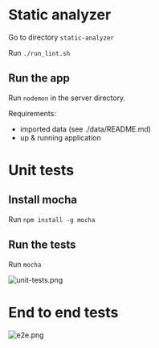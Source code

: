 
# Static analyzer
Go to directory `static-analyzer`

Run `./run_lint.sh`


## Run the app
Run `nodemon` in the server directory.

Requirements:
* imported data (see ./data/README.md)
* up & running application

# Unit tests
## Install mocha
Run `npm install -g mocha`

## Run the tests
Run `mocha`

![unit-tests.png](https://raw.githubusercontent.com/theotheu/books/assets/docs/assets/unit-tests.png)


# End to end tests

![e2e.png](https://raw.githubusercontent.com/theotheu/books/assets/docs/assets/e2e.png)
